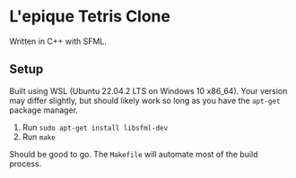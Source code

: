 # L'epique Tetris Clone

Written in C++ with SFML.

## Setup
Built using WSL (Ubuntu 22.04.2 LTS on Windows 10 x86_64). Your version may
    differ slightly, but should likely work so long as you have the `apt-get`
    package manager.

1. Run `sudo apt-get install libsfml-dev`
2. Run `make`

Should be good to go. The `Makefile` will automate most of the build process.
